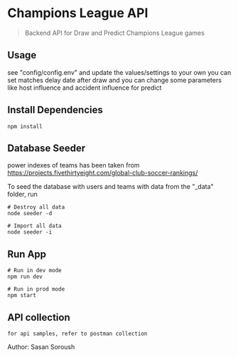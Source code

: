 # Champions League API

> Backend API for Draw and Predict Champions League games

## Usage

see "config/config.env" and update the values/settings to your own
you can set matches delay date after draw and you can change some parameters like host influence and accident influence for predict

## Install Dependencies

```
npm install
```

## Database Seeder

power indexes of teams has been taken from https://projects.fivethirtyeight.com/global-club-soccer-rankings/

To seed the database with users and teams with data from the "\_data" folder, run 

```
# Destroy all data
node seeder -d

# Import all data
node seeder -i
```

## Run App

```
# Run in dev mode
npm run dev

# Run in prod mode
npm start
```
## API collection
```
for api samples, refer to postman collection

```

Author: Sasan Soroush
